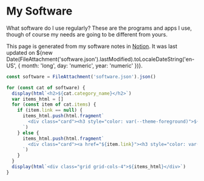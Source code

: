 # My Software

What software do I use regularly? These are the programs and apps I use, though of course my needs are going to be different from yours.

This page is generated from my software notes in [Notion](https://wasabipesto.com/notion). It was last updated on ${new Date(FileAttachment('software.json').lastModified).toLocaleDateString('en-US', { month: 'long', day: 'numeric', year: 'numeric' })}.

```js
const software = FileAttachment('software.json').json()
```

```js
for (const cat of software) {
  display(html`<h2>${cat.category_name}</h2>`)
  var items_html = []
  for (const item of cat.items) {
    if (item.link == null) {
      items_html.push(html.fragment`
        <div class="card"><h3 style="color: var(--theme-foreground)">${item.emoji} ${item.name}</h3>${item.description}</div>
      `)
    } else {
      items_html.push(html.fragment`
        <div class="card"><a href="${item.link}"><h3 style="color: var(--theme-foreground)">${item.emoji} ${item.name}</h3>${item.description}</a></div>
      `)
    }
  }
  display(html`<div class="grid grid-cols-4">${items_html}</div>`)
}
```
